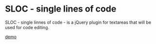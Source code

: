 # SLOC - single lines of code

SLOC - single linnes of code - is a jQuery plugin for textareas that will be used for code editing.

[demo](http://kalisjoshua.github.com/SLOC)